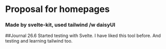 # Proposal for homepages
### Made by svelte-kit, used tailwind /w daisyUI

##Journal
26.6 Started testing with Svelte. I have liked this tool before. And testing and learning tailwind too.   